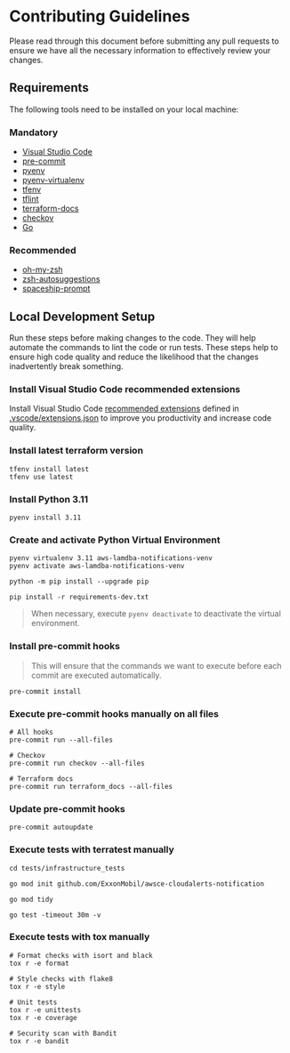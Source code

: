# Contributing Guidelines

Please read through this document before submitting any pull requests to ensure we have all the necessary information to effectively review your changes.

## Requirements

The following tools need to be installed on your local machine:

### Mandatory

- [Visual Studio Code](https://code.visualstudio.com/)
- [pre-commit](https://pre-commit.com/)
- [pyenv](https://github.com/pyenv/pyenv)
- [pyenv-virtualenv](https://github.com/pyenv/pyenv-virtualenv)
- [tfenv](https://github.com/tfutils/tfenv)
- [tflint](https://github.com/terraform-linters/tflint)
- [terraform-docs](https://github.com/terraform-docs/terraform-docs)
- [checkov](https://github.com/bridgecrewio/checkov)
- [Go](https://go.dev/doc/install)

### Recommended

- [oh-my-zsh](https://ohmyz.sh/)
- [zsh-autosuggestions](https://github.com/zsh-users/zsh-autosuggestions)
- [spaceship-prompt](https://github.com/spaceship-prompt/spaceship-prompt)

## Local Development Setup

Run these steps before making changes to the code. They will help automate the commands to lint the code or run tests. These steps help to ensure high code quality and reduce the likelihood that the changes inadvertently break something.

### Install Visual Studio Code recommended extensions

Install Visual Studio Code [recommended extensions](https://code.visualstudio.com/docs/editor/extension-marketplace#_recommended-extensions) defined in [.vscode/extensions.json](.vscode/extensions.json) to improve you productivity and increase code quality.

### Install latest terraform version

```shell
tfenv install latest
tfenv use latest
```

### Install Python 3.11

```shell
pyenv install 3.11
```

### Create and activate Python Virtual Environment

```shell
pyenv virtualenv 3.11 aws-lamdba-notifications-venv
pyenv activate aws-lamdba-notifications-venv

python -m pip install --upgrade pip

pip install -r requirements-dev.txt
```

> When necessary, execute `pyenv deactivate` to deactivate the virtual environment.

### Install pre-commit hooks

> This will ensure that the commands we want to execute before each commit are executed automatically.

```shell
pre-commit install
```

### Execute pre-commit hooks manually on all files

```shell
# All hooks
pre-commit run --all-files

# Checkov
pre-commit run checkov --all-files

# Terraform docs
pre-commit run terraform_docs --all-files
```

### Update pre-commit hooks

```shell
pre-commit autoupdate
```

### Execute tests with terratest manually

```shell
cd tests/infrastructure_tests

go mod init github.com/ExxonMobil/awsce-cloudalerts-notification

go mod tidy

go test -timeout 30m -v
```

### Execute tests with tox manually

```shell
# Format checks with isort and black
tox r -e format

# Style checks with flake8
tox r -e style

# Unit tests
tox r -e unittests
tox r -e coverage

# Security scan with Bandit
tox r -e bandit
```
